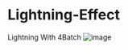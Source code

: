 # Lightning-Effect
Lightning With 4Batch
![image](https://github.com/akukua/Lightning-Effect/blob/master/Gif/lightning.gif)
